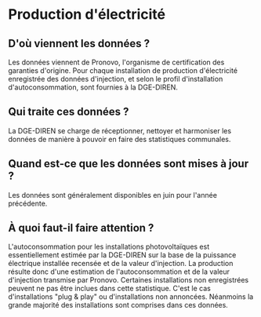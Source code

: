 <!--- Content retrieved by 'generate_doc_accordion_panels()' in fct_helpers.R & utils_helpers.R -->
<!--- Don't add linebreaks within paragraphs, add empty line at the end, prefer plain HTML for links -->
# Production d'électricité

## D'où viennent les données ?

Les données viennent de Pronovo, l'organisme de certification des garanties d'origine. Pour chaque installation de production d'électricité enregistrée des données d'injection, et selon le profil d'installation d'autoconsommation, sont fournies à la DGE-DIREN.

## Qui traite ces données ?

La DGE-DIREN se charge de réceptionner, nettoyer et harmoniser les données de manière à pouvoir en faire des statistiques communales.

## Quand est-ce que les données sont mises à jour ?

Les données sont généralement disponibles en juin pour l'année précédente.

## À quoi faut-il faire attention ?

L'autoconsommation pour les installations photovoltaïques est essentiellement estimée par la DGE-DIREN sur la base de la puissance électrique installée recensée et de la valeur d'injection. La production résulte donc d'une estimation de l'autoconsommation et de la valeur d'injection transmise par Pronovo. Certaines installations non enregistrées peuvent ne pas être inclues dans cette statistique. C'est le cas d'installations "plug & play" ou d'installations non annoncées. Néanmoins la grande majorité des installations sont comprises dans ces données. 
